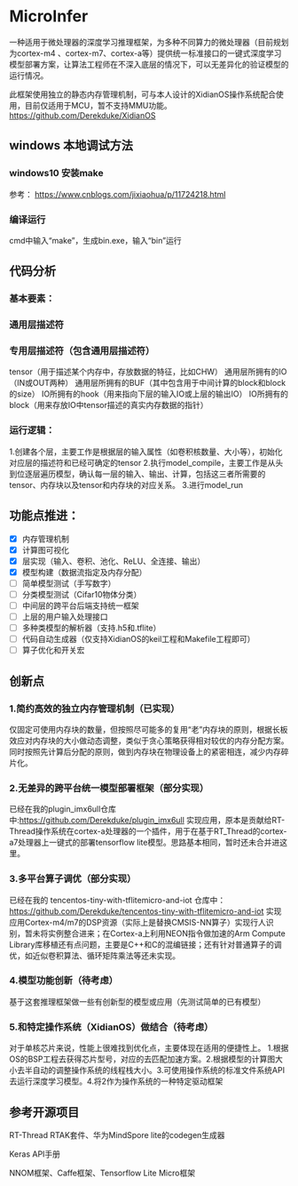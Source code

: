 # MicroInfer

一种适用于微处理器的深度学习推理框架，为多种不同算力的微处理器（目前规划为cortex-m4 、cortex-m7、cortex-a等）提供统一标准接口的一键式深度学习模型部署方案，让算法工程师在不深入底层的情况下，可以无差异化的验证模型的运行情况。

此框架使用独立的静态内存管理机制，可与本人设计的XidianOS操作系统配合使用，目前仅适用于MCU，暂不支持MMU功能。
https://github.com/Derekduke/XidianOS


## windows 本地调试方法
### windows10 安装make
参考：
https://www.cnblogs.com/jixiaohua/p/11724218.html

### 编译运行
cmd中输入“make”，生成bin.exe，输入“bin”运行

## 代码分析
### 基本要素：
### 通用层描述符
### 专用层描述符（包含通用层描述符）
tensor（用于描述某个内存中，存放数据的特征，比如CHW）
通用层所拥有的IO（IN或OUT两种）
通用层所拥有的BUF（其中包含用于中间计算的block和block的size）
IO所拥有的hook（用来指向下层的输入IO或上层的输出IO）
IO所拥有的block（用来存放IO中tensor描述的真实内存数据的指针）

### 运行逻辑：
1.创建各个层，主要工作是根据层的输入属性（如卷积核数量、大小等），初始化对应层的描述符和已经可确定的tensor
2.执行model_compile，主要工作是从头到位逐层遍历模型，确认每一层的输入、输出、计算，包括这三者所需要的tensor、内存块以及tensor和内存块的对应关系。
3.进行model_run

## 功能点推进：

- [x] 内存管理机制
- [x] 计算图可视化
- [x] 层实现（输入、卷积、池化、ReLU、全连接、输出） 
- [x] 模型构建（数据流指定及内存分配）
- [ ] 简单模型测试（手写数字）
- [ ] 分类模型测试（Cifar10物体分类）
- [ ] 中间层的跨平台后端支持统一框架
- [ ] 上层的用户输入处理接口
- [ ] 多种类模型的解析器（支持.h5和.tflite）
- [ ] 代码自动生成器（仅支持XidianOS的keil工程和Makefile工程即可）
- [ ] 算子优化和开关宏

## 创新点
### 1.简约高效的独立内存管理机制（已实现）

仅固定可使用内存块的数量，但按照尽可能多的复用“老”内存块的原则，根据长板效应对内存块的大小做动态调整，类似于贪心策略获得相对较优的内存分配方案。同时按照先计算后分配的原则，做到内存块在物理设备上的紧密相连，减少内存碎片化。

### 2.无差异的跨平台统一模型部署框架（部分实现）

已经在我的plugin_imx6ull仓库中:https://github.com/Derekduke/plugin_imx6ull 实现应用，原本是贡献给RT-Thread操作系统在cortex-a处理器的一个插件，用于在基于RT_Thread的cortex-a7处理器上一键式的部署tensorflow lite模型。思路基本相同，暂时还未合并进这里。

### 3.多平台算子调优（部分实现）

已经在我的 tencentos-tiny-with-tflitemicro-and-iot 仓库中：https://github.com/Derekduke/tencentos-tiny-with-tflitemicro-and-iot 实现应用Cortex-m4/m7的DSP资源（实际上是替换CMSIS-NN算子）实现行人识别，暂未将实例整合进来；在Cortex-a上利用NEON指令做加速的Arm Compute Library库移植还有点问题，主要是C++和C的混编链接；还有针对普通算子的调优，如近似卷积算法、循环矩阵乘法等还未实现。

### 4.模型功能创新（待考虑）
基于这套推理框架做一些有创新型的模型或应用（先测试简单的已有模型）

### 5.和特定操作系统（XidianOS）做结合（待考虑）
对于单核芯片来说，性能上很难找到优化点，主要体现在适用的便捷性上。
1.根据OS的BSP工程去获得芯片型号，对应的去匹配加速方案。2.根据模型的计算图大小去半自动的调整操作系统的线程栈大小。3.可使用操作系统的标准文件系统API去运行深度学习模型。4.将2作为操作系统的一种特定驱动框架

## 参考开源项目
RT-Thread RTAK套件、华为MindSpore lite的codegen生成器

Keras API手册

NNOM框架、Caffe框架、Tensorflow Lite Micro框架